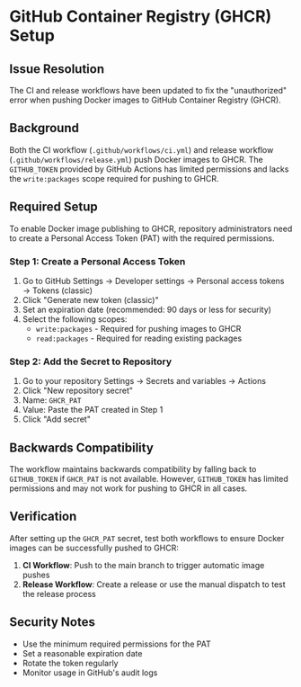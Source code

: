 # GitHub Container Registry (GHCR) Setup

## Issue Resolution

The CI and release workflows have been updated to fix the "unauthorized" error when pushing Docker images to GitHub Container Registry (GHCR).

## Background

Both the CI workflow (`.github/workflows/ci.yml`) and release workflow (`.github/workflows/release.yml`) push Docker images to GHCR. The `GITHUB_TOKEN` provided by GitHub Actions has limited permissions and lacks the `write:packages` scope required for pushing to GHCR.

## Required Setup

To enable Docker image publishing to GHCR, repository administrators need to create a Personal Access Token (PAT) with the required permissions.

### Step 1: Create a Personal Access Token

1. Go to GitHub Settings → Developer settings → Personal access tokens → Tokens (classic)
2. Click "Generate new token (classic)"
3. Set an expiration date (recommended: 90 days or less for security)
4. Select the following scopes:
   - `write:packages` - Required for pushing images to GHCR
   - `read:packages` - Required for reading existing packages

### Step 2: Add the Secret to Repository

1. Go to your repository Settings → Secrets and variables → Actions
2. Click "New repository secret"
3. Name: `GHCR_PAT`
4. Value: Paste the PAT created in Step 1
5. Click "Add secret"

## Backwards Compatibility

The workflow maintains backwards compatibility by falling back to `GITHUB_TOKEN` if `GHCR_PAT` is not available. However, `GITHUB_TOKEN` has limited permissions and may not work for pushing to GHCR in all cases.

## Verification

After setting up the `GHCR_PAT` secret, test both workflows to ensure Docker images can be successfully pushed to GHCR:

1. **CI Workflow**: Push to the main branch to trigger automatic image pushes
2. **Release Workflow**: Create a release or use the manual dispatch to test the release process

## Security Notes

- Use the minimum required permissions for the PAT
- Set a reasonable expiration date
- Rotate the token regularly
- Monitor usage in GitHub's audit logs